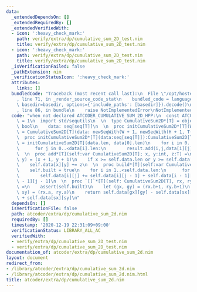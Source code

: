 ```yaml
---
data:
  _extendedDependsOn: []
  _extendedRequiredBy: []
  _extendedVerifiedWith:
  - icon: ':heavy_check_mark:'
    path: verify/extra/dp/cumulative_sum_2D_test.nim
    title: verify/extra/dp/cumulative_sum_2D_test.nim
  - icon: ':heavy_check_mark:'
    path: verify/extra/dp/cumulative_sum_2D_test.nim
    title: verify/extra/dp/cumulative_sum_2D_test.nim
  _isVerificationFailed: false
  _pathExtension: nim
  _verificationStatusIcon: ':heavy_check_mark:'
  attributes:
    links: []
  bundledCode: "Traceback (most recent call last):\n  File \"/opt/hostedtoolcache/Python/3.10.4/x64/lib/python3.10/site-packages/onlinejudge_verify/documentation/build.py\"\
    , line 71, in _render_source_code_stat\n    bundled_code = language.bundle(stat.path,\
    \ basedir=basedir, options={'include_paths': [basedir]}).decode()\n  File \"/opt/hostedtoolcache/Python/3.10.4/x64/lib/python3.10/site-packages/onlinejudge_verify/languages/nim.py\"\
    , line 86, in bundle\n    raise NotImplementedError\nNotImplementedError\n"
  code: "when not declared ATCODER_CUMULATIVE_SUM_2D_HPP:\n  const ATCODER_CUMULATIVE_SUM_2D_HPP*\
    \ = 1\n  import std/sequtils\n  \n  type CumulativeSum2D*[T] = object\n    built:\
    \ bool\n    data: seq[seq[T]]\n  \n  proc initCumulativeSum2D*[T](W, H:int):CumulativeSum2D[T]\
    \ = CumulativeSum2D[T](data: newSeqWith(W + 1, newSeqWith(H + 1, T(0))), built:false)\n\
    \  proc initCumulativeSum2D*[T](data:seq[seq[T]]):CumulativeSum2D[T] =\n    result\
    \ = initCumulativeSum2D[T](data.len, data[0].len)\n    for i in 0..<data.len:\n\
    \      for j in 0..<data[i].len:\n        result.add(i,j,data[i][j])\n    result.build()\n\
    \  \n  proc add*[T](self:var CumulativeSum2D[T]; x, y:int, z:T) =\n    let (x,\
    \ y) = (x + 1, y + 1)\n    if x >= self.data.len or y >= self.data[0].len: return\n\
    \    self.data[x][y] += z\n  \n  proc build*[T](self:var CumulativeSum2D[T]) =\n\
    \    self.built = true\n    for i in 1..<self.data.len:\n      for j in 1..<self.data[i].len:\n\
    \        self.data[i][j] += self.data[i][j - 1] + self.data[i - 1][j] - self.data[i\
    \ - 1][j - 1]\n  \n  proc `[]`*[T](self: CumulativeSum2D[T], rx, ry:Slice[int]):T\
    \ =\n    assert(self.built)\n    let (gx, gy) = (rx.b+1, ry.b+1)\n    let (sx,\
    \ sy) = (rx.a, ry.a)\n    return self.data[gx][gy] - self.data[sx][gy] - self.data[gx][sy]\
    \ + self.data[sx][sy]\n"
  dependsOn: []
  isVerificationFile: false
  path: atcoder/extra/dp/cumulative_sum_2d.nim
  requiredBy: []
  timestamp: '2020-12-19 22:31:09+09:00'
  verificationStatus: LIBRARY_ALL_AC
  verifiedWith:
  - verify/extra/dp/cumulative_sum_2D_test.nim
  - verify/extra/dp/cumulative_sum_2D_test.nim
documentation_of: atcoder/extra/dp/cumulative_sum_2d.nim
layout: document
redirect_from:
- /library/atcoder/extra/dp/cumulative_sum_2d.nim
- /library/atcoder/extra/dp/cumulative_sum_2d.nim.html
title: atcoder/extra/dp/cumulative_sum_2d.nim
---
```

